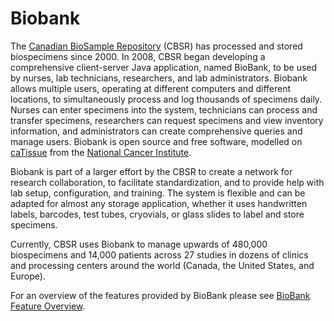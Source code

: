 # Biobank

The [Canadian BioSample Repository](http://biosample.ca) (CBSR) has
processed and stored biospecimens since 2000. In 2008, CBSR began developing a
comprehensive client-server Java application, named BioBank, to be used by
nurses, lab technicians, researchers, and lab administrators.  Biobank allows
multiple users, operating at different computers and different locations, to
simultaneously process and log thousands of specimens daily. Nurses can enter
specimens into the system, technicians can process and transfer specimens,
researchers can request specimens and view inventory information, and
administrators can create comprehensive queries and manage users. Biobank is
open source and free software, modelled on
[caTissue](http://cbmi.wustl.edu/html/caTissue.html) from the [National Cancer
Institute](http://www.cancer.gov/).

Biobank is part of a larger effort by the CBSR to create a network for research
collaboration, to facilitate standardization, and to provide help with lab
setup, configuration, and training. The system is flexible and can be adapted
for almost any storage application, whether it uses handwritten labels,
barcodes, test tubes, cryovials, or glass slides to label and store specimens.

Currently, CBSR uses Biobank to manage upwards of 480,000 biospecimens and
14,000 patients across 27 studies in dozens of clinics and processing centers
around the world (Canada, the United States, and Europe).

For an overview of the features provided by BioBank please see
[BioBank Feature Overview](docs/feature_overview.md).

